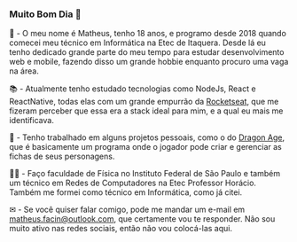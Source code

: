 ### Muito Bom Dia 👋

🧒 - O meu nome é Matheus, tenho 18 anos, e programo desde 2018 quando comecei meu técnico em Informática na Etec de Itaquera. Desde lá eu tenho dedicado grande parte do meu tempo para estudar desenvolvimento web e mobile, fazendo disso um grande hobbie enquanto procuro uma vaga na área.  
  
📚 - Atualmente tenho estudado tecnologias como NodeJs, React e ReactNative, todas elas com um grande empurrão da [Rocketseat](https://github.com/Rocketseat), que me fizeram perceber que essa era a stack ideal para mim, e a qual eu mais me identificava.  
  
🚀 - Tenho trabalhado em alguns projetos pessoais, como o do [Dragon Age](https://github.com/TheusFacin/dragon-age-sheet), que é basicamente um programa onde o jogador pode criar e gerenciar as fichas de seus personagens.  
  
👨‍🎓 - Faço faculdade de Física no Instituto Federal de São Paulo e também um técnico em Redes de Computadores na Etec Professor Horácio. Também me formei como técnico em Informática, como já citei.
  
✉ - Se você quiser falar comigo, pode me mandar um e-mail em matheus.facin@outlook.com, que certamente vou te responder. Não sou muito ativo nas redes sociais, então não vou colocá-las aqui.  

<!--
**TheusFacin/TheusFacin** is a ✨ _special_ ✨ repository because its `README.md` (this file) appears on your GitHub profile.

Here are some ideas to get you started:

- 🔭 I’m currently working on ...
- 🌱 I’m currently learning ...
- 👯 I’m looking to collaborate on ...
- 🤔 I’m looking for help with ...
- 💬 Ask me about ...
- 📫 How to reach me: ...
- 😄 Pronouns: ...
- ⚡ Fun fact: ...
-->
